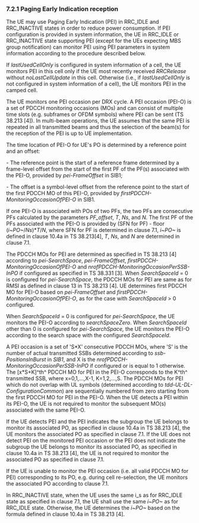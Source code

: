 ### 7.2.1 Paging Early Indication reception

The UE may use Paging Early Indication (PEI) in RRC_IDLE and
RRC_INACTIVE states in order to reduce power consumption. If PEI
configuration is provided in system information, the UE in RRC_IDLE or
RRC_INACTIVE state supporting PEI (except for the UEs expecting MBS
group notification) can monitor PEI using PEI parameters in system
information according to the procedure described below.

If *lastUsedCellOnly* is configured in system information of a cell, the
UE monitors PEI in this cell only if the UE most recently received
*RRCRelease* without *noLastCellUpdate* in this cell. Otherwise (i.e.,
if *lastUsedCellOnly* is not configured in system information of a
cell), the UE monitors PEI in the camped cell.

The UE monitors one PEI occasion per DRX cycle. A PEI occasion (PEI-O)
is a set of PDCCH monitoring occasions (MOs) and can consist of multiple
time slots (e.g. subframes or OFDM symbols) where PEI can be sent (TS
38.213 \[4\]). In multi-beam operations, the UE assumes that the same
PEI is repeated in all transmitted beams and thus the selection of the
beam(s) for the reception of the PEI is up to UE implementation.

The time location of PEI-O for UE\'s PO is determined by a reference
point and an offset:

\- The reference point is the start of a reference frame determined by a
frame-level offset from the start of the first PF of the PF(s)
associated with the PEI-O, provided by *pei-FrameOffset* in SIB1;

\- The offset is a symbol-level offset from the reference point to the
start of the first PDCCH MO of this PEI-O, provided by
*firstPDCCH-MonitoringOccasionOfPEI-O* in SIB1.

If one PEI-O is associated with POs of two PFs, the two PFs are
consecutive PFs calculated by the parameters *PF_offset*, *T*, *Ns*, and
*N*. The first PF of the PFs associated with the PEI-O is provided by
(SFN for PF) - floor (*i~PO~*/*Ns*)\**T*/*N*, where SFN for PF is
determined in clause 7.1, *i~PO~* is defined in clause 10.4a in TS
38.213\[4\], *T*, *Ns*, and *N* are determined in clause 7.1.

The PDCCH MOs for PEI are determined as specified in TS 38.213 \[4\]
according to *pei-SearchSpace*, *pei-FrameOffset*,
*firstPDCCH-MonitoringOccasionOfPEI-O* and
*nrofPDCCH-MonitoringOccasionPerSSB-InPO* if configured as specified in
TS 38.331 \[3\]. When *SearchSpaceId* = 0 is configured for
*pei-SearchSpace*, the PDCCH MOs for PEI are same as for RMSI as defined
in clause 13 in TS 38.213 \[4\]. UE determines first PDCCH MO for PEI-O
based on *pei-FrameOffset* and *firstPDCCH-MonitoringOccasionOfPEI-O*,
as for the case with *SearchSpaceId* \> 0 configured.

When *SearchSpaceId* = 0 is configured for *pei-SearchSpace*, the UE
monitors the PEI-O according to *searchSpaceZero*. When *SearchSpaceId*
other than 0 is configured for *pei-SearchSpace,* the UE monitors the
PEI-O according to the search space with the configured *SearchSpaceId*.

A PEI occasion is a set of \'S\*X\' consecutive PDCCH MOs, where \'S\'
is the number of actual transmitted SSBs determined according to
*ssb-PositionsInBurst* in *SIB1*, and X is the
*nrofPDCCH-MonitoringOccasionPerSSB-InPO* if configured or is equal to 1
otherwise. The \[x\*S+K\]^th^ PDCCH MO for PEI in the PEI-O corresponds
to the K^th^ transmitted SSB, where x=0,1,...,X-1, K=1,2,...,S. The
PDCCH MOs for PEI which do not overlap with UL symbols (determined
according to *tdd-UL-DL-ConfigurationCommon*) are sequentially numbered
from zero starting from the first PDCCH MO for PEI in the PEI-O. When
the UE detects a PEI within its PEI-O, the UE is not required to monitor
the subsequent MO(s) associated with the same PEI-O.

If the UE detects PEI and the PEI indicates the subgroup the UE belongs
to monitor its associated PO, as specified in clause 10.4a in TS 38.213
\[4\], the UE monitors the associated PO as specified in clause 7.1. If
the UE does not detect PEI on the monitored PEI occasion or the PEI does
not indicate the subgroup the UE belongs to monitor its associated PO,
as specified in clause 10.4a in TS 38.213 \[4\], the UE is not required
to monitor the associated PO as specified in clause 7.1.

If the UE is unable to monitor the PEI occasion (i.e. all valid PDCCH MO
for PEI) corresponding to its PO, e.g. during cell re-selection, the UE
monitors the associated PO according to clause 7.1.

In RRC_INACTIVE state, when the UE uses the same i­\_s as for RRC_IDLE
state as specified in clause 7.1, the UE shall use the same *i~PO~* as
for RRC_IDLE state. Otherwise, the UE determines the *i~PO~* based on
the formula defined in clause 10.4a in TS 38.213 \[4\].